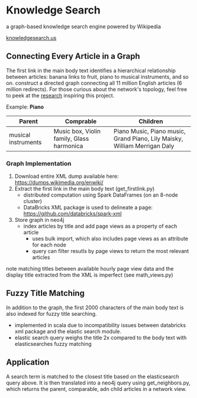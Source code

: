 # Knowledge Search
a graph-based knowledge search engine powered by Wikipedia

[knowledgesearch.us](http://knowledgesearch.us/)


## Connecting Every Article in a Graph

The first link in the main body text identifies a hierarchical relationship between articles: banana links to fruit, piano to musical instruments, and so on. 
 construct a directed graph connecting all 11 million English articles (6 million redirects). For those curious about the network's topology, feel free to peek at the [research](compstorylab.org/share/papers/ibrahim2016a/index.html) inspiring this project.


Example: **Piano**

Parent | Comprable | Children
--- | --- | ---
musical instruments | Music box, Violin family, Glass harmonica | Piano Music, Piano music, Grand Piano, Lily Maisky, William Merrigan Daly


### Graph Implementation

1. Download entire XML dump available here: https://dumps.wikimedia.org/enwiki/
2. Extract the first link in the main body text (get_firstlink.py)
    * distributed computation using Spark DataFrames (on an 8-node cluster)
    * DataBricks XML package is used to delineate a page: 
    https://github.com/databricks/spark-xml
3. Store graph in neo4j 
    * index articles by title and add page views as a property of each article 
        * uses bulk import, which also includes page views as an attribute for each node
        * query can filter resutls by page views to return the most relevant articles

note matching titles between available hourly page view data and the display title extracted from the XML is imperfect (see math_views.py)

## Fuzzy Title Matching

In addition to the graph, the first 2000 characters of the main body text is also indexed for fuzzy title searching.
* implemented in scala due to incompatibility issues between databricks xml package and the elastic search module.
* elastic search query weighs the title 2x compared to the body text with elasticsearches fuzzy matching

## Application

A search term is matched to the closest title based on the elasticsearch query above. It is then translated into a neo4j query using get_neighbors.py, 
which returns the parent, comparable, adn child articles in a network view.





